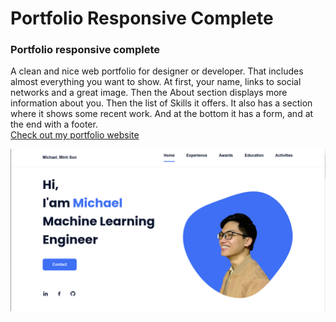 # Portfolio Responsive Complete

### Portfolio responsive complete
A clean and nice web portfolio for designer or developer. That includes almost everything you want to show. At first, your name, links to social networks and a great image. Then the About section displays more information about you. Then the list of Skills it offers. It also has a section where it shows some recent work. And at the bottom it has a form, and at the end with a footer.
<br> [Check out my portfolio website](https://minhson1411.github.io/portfolio/)



![preview img](/preview.png)
